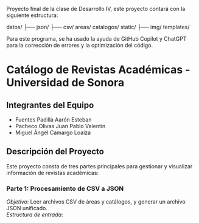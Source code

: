 Proyecto final de la clase de Desarrollo IV, este proyecto contará con la siguiente estructura:

datos/
    ├── json/
    ├── csv/
            areas/
            catalogos/
static/
    ├── img/
templates/

Para este programa, se ha usado la ayuda de GitHub Copilot y ChatGPT para la corrección de errores y la optimización del código.
# Catálogo de Revistas Académicas - Universidad de Sonora

## Integrantes del Equipo
- Fuentes Padilla Aarón Esteban
- Pacheco Olivas Juan Pablo Valentin
- Miguel Ángel Camargo Loaiza

## Descripción del Proyecto
Este proyecto consta de tres partes principales para gestionar y visualizar información de revistas académicas:

### Parte 1: Procesamiento de CSV a JSON
*Objetivo*: Leer archivos CSV de áreas y catálogos, y generar un archivo JSON unificado.  
*Estructura de entrada*:
